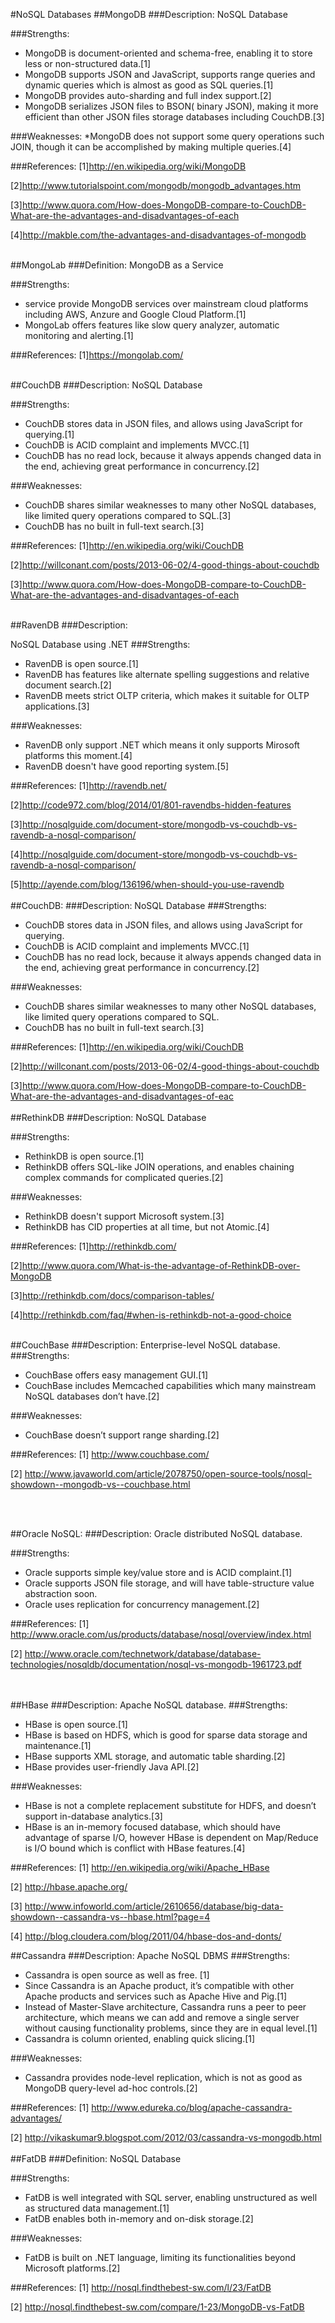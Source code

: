 #NoSQL Databases
##MongoDB
###Description:
NoSQL Database

###Strengths:
* MongoDB is document-oriented and schema-free, enabling it to store less or non-structured data.[1]
* MongoDB supports JSON and JavaScript, supports range queries and dynamic queries which is almost as good as SQL queries.[1]
* MongoDB provides auto-sharding and full index support.[2]
* MongoDB serializes JSON files to BSON( binary JSON), making it more efficient than other JSON files storage databases including CouchDB.[3]

###Weaknesses:
*MongoDB does not support some query operations such JOIN, though it can be accomplished by making multiple queries.[4]

###References:
[1]http://en.wikipedia.org/wiki/MongoDB

[2]http://www.tutorialspoint.com/mongodb/mongodb_advantages.htm

[3]http://www.quora.com/How-does-MongoDB-compare-to-CouchDB-What-are-the-advantages-and-disadvantages-of-each

[4]http://makble.com/the-advantages-and-disadvantages-of-mongodb
<br></br>


##MongoLab
###Definition:
MongoDB as a Service

###Strengths:
* service provide MongoDB services over mainstream cloud platforms including AWS, Anzure and Google Cloud Platform.[1]
* MongoLab offers features like slow query analyzer, automatic monitoring and alerting.[1]

###References:
[1]https://mongolab.com/
<br></br>

##CouchDB
###Description:
NoSQL Database

###Strengths:
* CouchDB stores data in JSON files, and allows using JavaScript for querying.[1]
* CouchDB is ACID complaint and implements MVCC.[1]
* CouchDB has no read lock, because it always appends changed data in the end, achieving great performance in concurrency.[2]

###Weaknesses:
* CouchDB shares similar weaknesses to many other NoSQL databases, like limited query operations compared to SQL.[3]
* CouchDB has no built in full-text search.[3]

###References:
[1]http://en.wikipedia.org/wiki/CouchDB

[2]http://willconant.com/posts/2013-06-02/4-good-things-about-couchdb

[3]http://www.quora.com/How-does-MongoDB-compare-to-CouchDB-What-are-the-advantages-and-disadvantages-of-each
<br></br>

##RavenDB
###Description: 

NoSQL Database using .NET
###Strengths:
* RavenDB is open source.[1]
* RavenDB has features like alternate spelling suggestions and relative document search.[2]
* RavenDB meets strict OLTP criteria, which makes it suitable for OLTP applications.[3]

###Weaknesses:
* RavenDB only support .NET which means it only supports Mirosoft platforms this moment.[4]
* RavenDB doesn't have good reporting system.[5]

###References:
[1]http://ravendb.net/

[2]http://code972.com/blog/2014/01/801-ravendbs-hidden-features

[3]http://nosqlguide.com/document-store/mongodb-vs-couchdb-vs-ravendb-a-nosql-comparison/

[4]http://nosqlguide.com/document-store/mongodb-vs-couchdb-vs-ravendb-a-nosql-comparison/

[5]http://ayende.com/blog/136196/when-should-you-use-ravendb
<br></br>
##CouchDB: 
###Description:
NoSQL Database
###Strengths: 
* CouchDB stores data in JSON files, and allows using JavaScript for querying.
* CouchDB is ACID complaint and implements MVCC.[1]
* CouchDB has no read lock, because it always appends changed data in the end, achieving great performance in concurrency.[2]

###Weaknesses: 
* CouchDB shares similar weaknesses to many other NoSQL databases, like limited query operations compared to SQL.
* CouchDB has no built in full-text search.[3]

###References:
[1]http://en.wikipedia.org/wiki/CouchDB

[2]http://willconant.com/posts/2013-06-02/4-good-things-about-couchdb

[3]http://www.quora.com/How-does-MongoDB-compare-to-CouchDB-What-are-the-advantages-and-disadvantages-of-eac
<br></br>
##RethinkDB
###Description:
NoSQL Database

###Strengths:
* RethinkDB is open source.[1]
* RethinkDB offers SQL-like JOIN operations, and enables chaining complex commands for complicated queries.[2] 


###Weaknesses:
* RethinkDB doesn't support Microsoft system.[3]
* RethinkDB has CID properties at all time, but not Atomic.[4]

###References:
[1]http://rethinkdb.com/

[2]http://www.quora.com/What-is-the-advantage-of-RethinkDB-over-MongoDB

[3]http://rethinkdb.com/docs/comparison-tables/

[4]http://rethinkdb.com/faq/#when-is-rethinkdb-not-a-good-choice
<br></br>

##CouchBase
###Description:
Enterprise-level NoSQL database.
###Strengths:
* CouchBase offers easy management GUI.[1]
* CouchBase includes Memcached capabilities which many mainstream NoSQL databases don’t have.[2]

###Weaknesses:
* CouchBase doesn’t support range sharding.[2]

###References:
[1] http://www.couchbase.com/

[2] http://www.javaworld.com/article/2078750/open-source-tools/nosql-showdown--mongodb-vs--couchbase.html

<br></br>	

##Oracle NoSQL: 
###Description: 
Oracle distributed NoSQL database.

###Strengths:
* Oracle supports simple key/value store and is ACID complaint.[1]
* Oracle supports JSON file storage, and will have table-structure value abstraction soon.
* Oracle uses replication for concurrency management.[2]

###References:
[1] http://www.oracle.com/us/products/database/nosql/overview/index.html

[2] http://www.oracle.com/technetwork/database/database-technologies/nosqldb/documentation/nosql-vs-mongodb-1961723.pdf

<br></br>
##HBase
###Description:
Apache NoSQL database.
###Strengths:
* HBase is open source.[1]
* HBase is based on HDFS, which is good for sparse data storage and maintenance.[1]
* HBase supports XML storage, and automatic table sharding.[2]
* HBase provides user-friendly Java API.[2]

###Weaknesses:
* HBase is not a complete replacement substitute for HDFS, and doesn’t support in-database analytics.[3]
* HBase is an in-memory focused database, which should have advantage of sparse I/O, however HBase is dependent on Map/Reduce is I/O bound which is conflict with HBase features.[4]

###References:
[1] http://en.wikipedia.org/wiki/Apache_HBase

[2] http://hbase.apache.org/

[3] http://www.infoworld.com/article/2610656/database/big-data-showdown--cassandra-vs--hbase.html?page=4

[4] http://blog.cloudera.com/blog/2011/04/hbase-dos-and-donts/

##Cassandra
###Description:
Apache NoSQL DBMS
###Strengths:
* Cassandra is open source as well as free. [1]
* Since Cassandra is an Apache product, it’s compatible with other Apache products and services such as Apache Hive and Pig.[1]
* Instead of Master-Slave architecture, Cassandra runs  a peer to peer architecture, which means we can add and remove a single server without causing functionality problems, since they are in equal level.[1]
* Cassandra is column oriented, enabling quick slicing.[1]

###Weaknesses:
* Cassandra provides node-level replication, which is not as good as MongoDB query-level ad-hoc controls.[2]

###References:
[1] http://www.edureka.co/blog/apache-cassandra-advantages/

[2] http://vikaskumar9.blogspot.com/2012/03/cassandra-vs-mongodb.html
<br></br>
##FatDB
###Definition:
 NoSQL Database

###Strengths:
* FatDB is well integrated with SQL server, enabling unstructured as well as structured data management.[1]
* FatDB enables both in-memory and on-disk storage.[2]

###Weaknesses:
* FatDB is built on .NET language, limiting its functionalities beyond Microsoft platforms.[2]

###References: 
[1] http://nosql.findthebest-sw.com/l/23/FatDB

[2] http://nosql.findthebest-sw.com/compare/1-23/MongoDB-vs-FatDB

